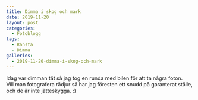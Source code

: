 ```yaml
---
title: Dimma i skog och mark
date: 2019-11-20
layout: post
categories:
  - Fotoblogg
tags:
  - Ransta
  - Dimma
galleries:
  - 2019-11-20-dimma-i-skog-och-mark
---
```


Idag var dimman tät så jag tog en runda med bilen för att ta några foton.  
Vill man fotografera rådjur så har jag föresten ett snudd på garanterat ställe, och de är inte jätteskygga. :)
